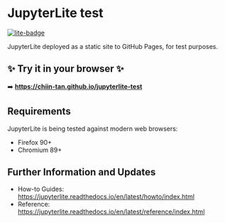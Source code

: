 # JupyterLite test

[![lite-badge](https://jupyterlite.rtfd.io/en/latest/_static/badge.svg)](https://jupyterlite.github.io/demo)

JupyterLite deployed as a static site to GitHub Pages, for test purposes.

## ✨ Try it in your browser ✨

➡️ **https://chiin-tan.github.io/jupyterlite-test**

## Requirements

JupyterLite is being tested against modern web browsers:

- Firefox 90+
- Chromium 89+

## Further Information and Updates

- How-to Guides: https://jupyterlite.readthedocs.io/en/latest/howto/index.html
- Reference: https://jupyterlite.readthedocs.io/en/latest/reference/index.html
